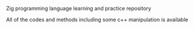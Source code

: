 Zig programming language learning and practice repository

All of the codes and methods including some c++ manipulation is available
